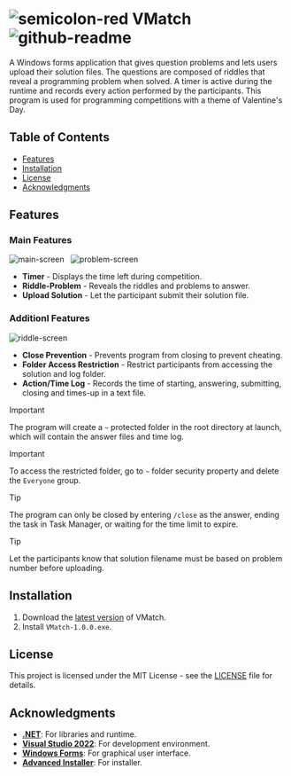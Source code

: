 # ![semicolon-red][logo-thumbnail] VMatch ![github-readme][app-badge]
A Windows forms application that gives question problems and lets users upload their solution files. The questions are composed of riddles that reveal a programming problem when solved. A timer is active during the runtime and records every action performed by the participants. This program is used for programming competitions with a theme of Valentine's Day.

## Table of Contents
- [Features](#features)
- [Installation](#installation)
- [License](#license)
- [Acknowledgments](#acknowledgments)

## Features
### Main Features
![main-screen][main-screen] &nbsp;
![problem-screen][problem-screen]
- **Timer** - Displays the time left during competition.
- **Riddle-Problem** - Reveals the riddles and problems to answer.
- **Upload Solution** - Let the participant submit their solution file.

### Additionl Features
![riddle-screen][riddle-screen]
- **Close Prevention** - Prevents program from closing to prevent cheating.
- **Folder Access Restriction** - Restrict participants from accessing the solution and log folder.
- **Action/Time Log** - Records the time of starting, answering, submitting, closing and times-up in a text file.

> [!IMPORTANT]
> The program will create a `~` protected folder in the root directory at launch, which will contain the answer files and time log.

> [!IMPORTANT]
> To access the restricted folder, go to `~` folder security property and delete the `Everyone` group.

> [!TIP]
> The program can only be closed by entering `/close` as the answer, ending the task in Task Manager, or waiting for the time limit to expire.

> [!TIP]
> Let the participants know that solution filename must be based on problem number before uploading.

## Installation
1. Download the [latest version][release-page] of VMatch.
2. Install `VMatch-1.0.0.exe`.

## License
This project is licensed under the MIT License - see the [LICENSE](LICENSE) file for details.

## Acknowledgments
- **[.NET][dotnet]**: For libraries and runtime.
- **[Visual Studio 2022][visual-studio-2022]**: For development environment.
- **[Windows Forms][windows-forms]**: For graphical user interface.
- **[Advanced Installer][advanced-installer]**: For installer.

<!-- Reference -->
[logo-thumbnail]: https://github.com/Mindkerchief/VMatch/assets/130748576/a65c7e73-af97-4a10-8954-11e1853c02e2
[app-badge]: https://img.shields.io/badge/Windows-Programming_Competition_Management_System-B93931

[main-screen]: https://github.com/Mindkerchief/VMatch/assets/130748576/efac8a7b-9e9c-4051-a664-fed02e86f228
[problem-screen]: https://github.com/Mindkerchief/VMatch/assets/130748576/901b8a48-d7a8-43b8-a897-4902916c6f5c
[riddle-screen]: https://github.com/Mindkerchief/VMatch/assets/130748576/2e1121d9-2e2d-44f0-a2e7-a4711dee75d8

[release-page]: https://github.com/Mindkerchief/VMatch/releases
[dotnet]: https://dotnet.microsoft.com/en-us/download
[visual-studio-2022]: https://learn.microsoft.com/en-us/visualstudio/ide/?view=vs-2022
[windows-forms]: https://learn.microsoft.com/en-us/dotnet/desktop/winforms/?view=netdesktop-8.0
[advanced-installer]: https://www.advancedinstaller.com/user-guide/using.html
